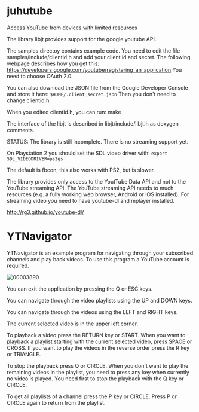 # juhutube

Access YouTube from devices with limited resources

The library libjt provides support for the google youtube API.

The samples directoy contains example code. You need to edit the file
samples/include/clientid.h and add your client id and secret.
The following webpage describes how you get this:
https://developers.google.com/youtube/registering_an_application
You need to choose OAuth 2.0.

You can also download the JSON file from the Google Developer Console and
store it here: `$HOME/.client_secret.json`
Then you don't need to change clientid.h.

When you edited clientid.h, you can run:
make

The interface of the libjt is described in libjt/include/libjt.h as
doxygen comments.

STATUS: The library is still incomplete. There is no streaming support yet.

On Playstation 2 you should set the SDL video driver with:
`export SDL_VIDEODRIVER=ps2gs`

The default is fbcon, this also works with PS2, but is slower.

The library provides only access to the YoutTube Data API and not to the
YouTube streaming API. The YouTube streaming API needs to much resources (e.g.
a fully working web browser, Android or IOS installed). For streaming video you
need to have youtube-dl and mplayer installed.

http://rg3.github.io/youtube-dl/

# YTNavigator
YTNavigator is an example program for navigating through your subscribed
channels and play back videos. To use this program a YouTube account is
required.

![00003890](https://cloud.githubusercontent.com/assets/1646215/4089109/0e13e3f6-2f67-11e4-86d5-c396299a192e.png)

You can exit the application by pressing the Q or ESC keys.

You can navigate through the video playlists using the UP and DOWN keys.

You can navigate through the videos using the LEFT and RIGHT keys.

The current selected video is in the upper left corner.

To playback a video press the RETURN key or START. When you want to playback a
playlist starting with the current selected video, press SPACE or CROSS.
If you want to play the videos in the reverse order press the R key or TRIANGLE.

To stop the playback press Q or CIRCLE. When you don't want to play the remaining videos
in the playlist, you need to press any key when currently no video is played.
You need first to stop the playback with the Q key or CIRCLE.

To get all playlists of a channel press the P key or CIRCLE. Press P or CIRCLE
again to return from the playlist.
